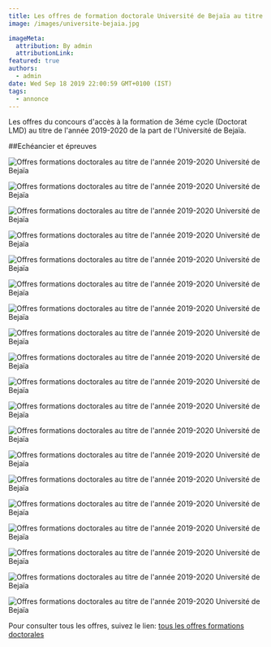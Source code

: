 ```yaml
---
title: Les offres de formation doctorale Université de Bejaïa au titre de l'année 2019-2020.
image: /images/universite-bejaia.jpg

imageMeta:
  attribution: By admin
  attributionLink:
featured: true
authors:
  - admin
date: Wed Sep 18 2019 22:00:59 GMT+0100 (IST)
tags:
  - annonce
---
```

Les offres du concours d'accès à la formation de 3éme cycle (Doctorat LMD) au titre de l'année 2019-2020 de la part de  l'Université de Bejaïa.

##Echéancier et épreuves

![Offres formations doctorales au titre de l'année 2019-2020 Université de Bejaïa](/images/formations-doctorales-bejaia-2019-2020.jpg)

![Offres formations doctorales au titre de l'année 2019-2020 Université de Bejaïa](/images/formations-doctorales-bejaia-2019-2020-2.jpg)

![Offres formations doctorales au titre de l'année 2019-2020 Université de Bejaïa](/images/formations-doctorales-bejaia-2019-2020-3.jpg)

![Offres formations doctorales au titre de l'année 2019-2020 Université de Bejaïa](/images/formations-doctorales-bejaia-2019-2020-4.jpg)

![Offres formations doctorales au titre de l'année 2019-2020 Université de Bejaïa](/images/formations-doctorales-bejaia-2019-2020-5.jpg)

![Offres formations doctorales au titre de l'année 2019-2020 Université de Bejaïa](/images/formations-doctorales-bejaia-2019-2020-6.jpg)

![Offres formations doctorales au titre de l'année 2019-2020 Université de Bejaïa](/images/formations-doctorales-bejaia-2019-2020-7.jpg)

![Offres formations doctorales au titre de l'année 2019-2020 Université de Bejaïa](/images/formations-doctorales-bejaia-2019-2020-8.jpg)

![Offres formations doctorales au titre de l'année 2019-2020 Université de Bejaïa](/images/formations-doctorales-bejaia-2019-2020-9.jpg)

![Offres formations doctorales au titre de l'année 2019-2020 Université de Bejaïa](/images/formations-doctorales-bejaia-2019-2020-10.jpg)

![Offres formations doctorales au titre de l'année 2019-2020 Université de Bejaïa](/images/formations-doctorales-bejaia-2019-2020-11.jpg)

![Offres formations doctorales au titre de l'année 2019-2020 Université de Bejaïa](/images/formations-doctorales-bejaia-2019-2020-12.jpg)

![Offres formations doctorales au titre de l'année 2019-2020 Université de Bejaïa](/images/formations-doctorales-bejaia-2019-2020-13.jpg)

![Offres formations doctorales au titre de l'année 2019-2020 Université de Bejaïa](/images/formations-doctorales-bejaia-2019-2020-14.jpg)

![Offres formations doctorales au titre de l'année 2019-2020 Université de Bejaïa](/images/formations-doctorales-bejaia-2019-2020-15.jpg)

![Offres formations doctorales au titre de l'année 2019-2020 Université de Bejaïa](/images/formations-doctorales-bejaia-2019-2020-16.jpg)

![Offres formations doctorales au titre de l'année 2019-2020 Université de Bejaïa](/images/formations-doctorales-bejaia-2019-2020-17.jpg)

![Offres formations doctorales au titre de l'année 2019-2020 Université de Bejaïa](/images/formations-doctorales-bejaia-2019-2020-18.jpg)

![Offres formations doctorales au titre de l'année 2019-2020 Université de Bejaïa](/images/formations-doctorales-bejaia-2019-2020-19.jpg)

Pour consulter tous les offres, suivez le lien: [tous les offres formations doctorales](/tous-les-offres-de-formations-doctorale-lmd-2019-2020/)

